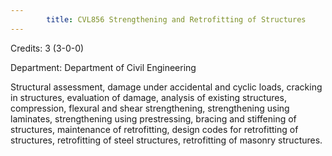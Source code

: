 ```yaml
---
        title: CVL856 Strengthening and Retrofitting of Structures
---
```

Credits: 3 (3-0-0)

Department: Department of Civil Engineering

Structural assessment, damage under accidental and cyclic loads, cracking in structures, evaluation of damage, analysis of existing structures, compression, flexural and shear strengthening, strengthening using laminates, strengthening using prestressing, bracing and stiffening of structures, maintenance of retrofitting, design codes for retrofitting of structures, retrofitting of steel structures, retrofitting of masonry structures.